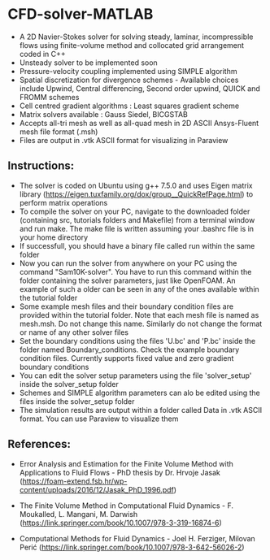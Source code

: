 # CFD-solver-MATLAB
* A 2D Navier-Stokes solver for solving steady, laminar, incompressible flows using finite-volume method and collocated grid arrangement coded in C++
* Unsteady solver to be implemented soon
* Pressure-velocity coupling implemented using SIMPLE algorithm
* Spatial discretization for divergence schemes - Available choices include Upwind, Central differencing, Second order upwind, QUICK and FROMM schemes
* Cell centred gradient algorithms : Least squares gradient scheme
* Matrix solvers available : Gauss Siedel, BICGSTAB
* Accepts all-tri mesh as well as all-quad mesh in 2D ASCII Ansys-Fluent mesh file format (.msh)
* Files are output in .vtk ASCII format for visualizing in Paraview

## Instructions:

* The solver is coded on Ubuntu using g++ 7.5.0 and uses Eigen matrix library (https://eigen.tuxfamily.org/dox/group__QuickRefPage.html) to perform matrix operations
* To compile the solver on your PC, navigate to the downloaded folder (containing src, tutorials folders and Makefile) from a terminal window and run make. The make file is written assuming your .bashrc file is in your home directory
* If successfull, you should have a binary file called run within the same folder
* Now you can run the solver from anywhere on your PC using the command "Sam10K-solver". You have to run this command within the folder containing the solver parameters, just like OpenFOAM. An example of such a older can be seen in any of the ones available within the tutorial folder
* Some example mesh files and their boundary condition files are provided within the tutorial folder. Note that each mesh file is named as mesh.msh. Do not change this name. Similarly do not change the format or name of any other solver files
* Set the boundary conditions using the files 'U.bc' and 'P.bc' inside the folder named Boundary_conditions. Check the example boundary condition files. Currently supports fixed value and zero gradient boundary conditions
* You can edit the solver setup parameters using the file 'solver_setup' inside the solver_setup folder
* Schemes and SIMPLE algorithm parameters can alo be edited using the files inside the solver_setup folder  
* The simulation results are output within a folder called Data in .vtk ASCII format. You can use Paraview to visualize them

## References:
* Error Analysis and Estimation for the Finite Volume Method with Applications to Fluid Flows - PhD thesis by Dr. Hrvoje Jasak (https://foam-extend.fsb.hr/wp-content/uploads/2016/12/Jasak_PhD_1996.pdf)

* The Finite Volume Method in Computational Fluid Dynamics - F. Moukalled, L. Mangani, M. Darwish (https://link.springer.com/book/10.1007/978-3-319-16874-6)

* Computational Methods for Fluid Dynamics - Joel H. Ferziger, Milovan Perić (https://link.springer.com/book/10.1007/978-3-642-56026-2)
